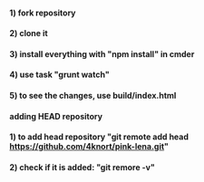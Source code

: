 #### 1) fork repository
#### 2) clone it
#### 3) install everything with "npm install" in cmder
#### 4) use task "grunt watch"
#### 5) to see the changes, use build/index.html


#### adding HEAD repository
#### 1) to add head repository "git remote add head https://github.com/4knort/pink-lena.git"
#### 2) check if it is added: "git remore -v"